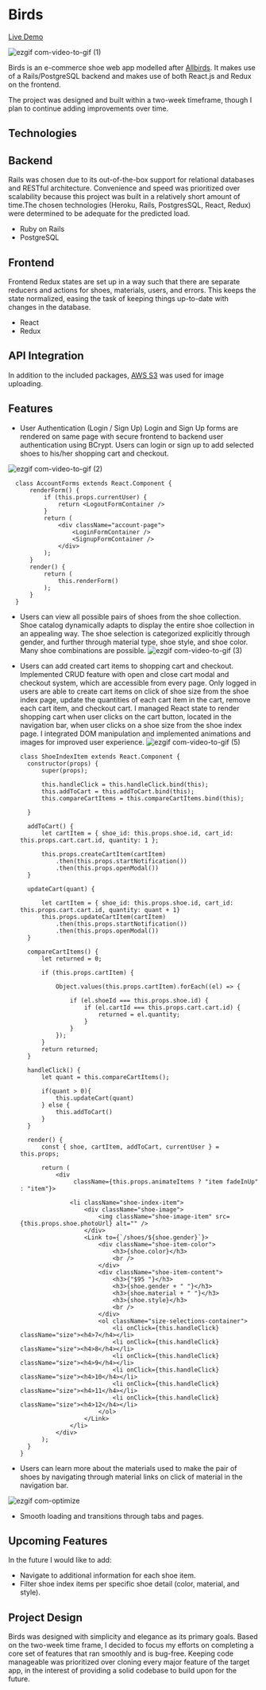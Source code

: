 # Birds

[Live Demo][heroku]

[heroku]: https://allbirdsclone.herokuapp.com/

![ezgif com-video-to-gif (1)](https://user-images.githubusercontent.com/35883332/73964650-76614780-48c7-11ea-9884-aad4805e97c3.gif)

Birds is an e-commerce shoe web app modelled after [Allbirds](https://www.allbirds.com/). It makes use of a Rails/PostgreSQL backend and makes use of both React.js and Redux on the frontend.

The project was designed and built within a two-week timeframe, though I plan to continue adding improvements over time.

## Technologies
## Backend
Rails was chosen due to its out-of-the-box support for relational databases and RESTful architecture. Convenience and speed was prioritized over scalability because this project was built in a relatively short amount of time.The chosen technologies (Heroku, Rails, PostgresSQL, React, Redux) were determined to be adequate for the predicted load.

* Ruby on Rails
* PostgreSQL

## Frontend
Frontend Redux states are set up in a way such that there are separate reducers and actions for shoes, materials, users, and errors. This keeps the state normalized, easing the task of keeping things up-to-date with changes in the database.

 * React
 * Redux

## API Integration
In addition to the included packages, [AWS S3](https://aws.amazon.com/) was used for image uploading.

## Features
* User Authentication (Login / Sign Up)
Login and Sign Up forms are rendered on same page with secure frontend to backend user authentication using BCrypt. Users can login or sign up to add selected shoes to his/her shopping cart and checkout.

![ezgif com-video-to-gif (2)](https://user-images.githubusercontent.com/35883332/73965065-4c5c5500-48c8-11ea-8b4a-b82f1d028788.gif)

      class AccountForms extends React.Component {
          renderForm() {
              if (this.props.currentUser) {
                  return <LogoutFormContainer />
              }
              return (
                  <div className="account-page">         
                      <LoginFormContainer />
                      <SignupFormContainer />           
                  </div>
              );
          }
          render() {
              return (
                  this.renderForm()
              );
          }
      }

* Users can view all possible pairs of shoes from the shoe collection.
Shoe catalog dynamically adapts to display the entire shoe collection in an appealing way. The shoe selection is categorized explicitly through gender, and further through material type, shoe style, and shoe color. Many shoe combinations are possible.
![ezgif com-video-to-gif (3)](https://user-images.githubusercontent.com/35883332/73966028-15873e80-48ca-11ea-9ee3-d606e210a717.gif)

* Users can add created cart items to shopping cart and checkout.
Implemented CRUD feature with open and close cart modal and checkout system, which are accessible from every page. Only logged in users are able to create cart items on click of shoe size from the shoe index page, update the quantities of each cart item in the cart, remove each cart item, and checkout cart. I managed React state to render shopping cart when user clicks on the cart button, located in the navigation bar, when user clicks on a shoe size from the shoe index page. I integrated DOM manipulation and implemented animations and images for improved user experience.
![ezgif com-video-to-gif (5)](https://user-images.githubusercontent.com/35883332/73967116-25078700-48cc-11ea-9e44-637e88c4c9af.gif)

      class ShoeIndexItem extends React.Component {
        constructor(props) {
            super(props);

            this.handleClick = this.handleClick.bind(this);
            this.addToCart = this.addToCart.bind(this);
            this.compareCartItems = this.compareCartItems.bind(this);

        }

        addToCart() {
            let cartItem = { shoe_id: this.props.shoe.id, cart_id: this.props.cart.cart.id, quantity: 1 };

            this.props.createCartItem(cartItem)
                .then(this.props.startNotification())
                .then(this.props.openModal())
        }

        updateCart(quant) {
           
            let cartItem = { shoe_id: this.props.shoe.id, cart_id: this.props.cart.cart.id, quantity: quant + 1}
            this.props.updateCartItem(cartItem)
                .then(this.props.startNotification())
                .then(this.props.openModal())
        }

        compareCartItems() {
            let returned = 0;

            if (this.props.cartItem) {
             
                Object.values(this.props.cartItem).forEach((el) => {
                
                    if (el.shoeId === this.props.shoe.id) {
                        if (el.cartId === this.props.cart.cart.id) { 
                            returned = el.quantity;
                        }
                    }
                });
            }
            return returned;
        }

        handleClick() { 
            let quant = this.compareCartItems();

            if(quant > 0){
                this.updateCart(quant)
            } else {
                this.addToCart()
            }
        }

        render() {
            const { shoe, cartItem, addToCart, currentUser } = this.props;

            return (
                <div
                     className={this.props.animateItems ? "item fadeInUp" : "item"}>

                    <li className="shoe-index-item">
                        <div className="shoe-image">
                            <img className="shoe-image-item" src={this.props.shoe.photoUrl} alt="" />
                        </div>
                        <Link to={`/shoes/${shoe.gender}`}>
                            <div className="shoe-item-color">
                                <h3>{shoe.color}</h3>
                                <br />
                            </div>
                            <div className="shoe-item-content">
                                <h3>{"$95 "}</h3>
                                <h3>{shoe.gender + " "}</h3>
                                <h3>{shoe.material + " "}</h3>
                                <h3>{shoe.style}</h3>
                                <br />
                            </div>
                            <ol className="size-selections-container">
                                <li onClick={this.handleClick} className="size"><h4>7</h4></li>
                                <li onClick={this.handleClick} className="size"><h4>8</h4></li>
                                <li onClick={this.handleClick} className="size"><h4>9</h4></li>
                                <li onClick={this.handleClick} className="size"><h4>10</h4></li>
                                <li onClick={this.handleClick} className="size"><h4>11</h4></li>
                                <li onClick={this.handleClick} className="size"><h4>12</h4></li>
                            </ol>
                        </Link>
                    </li>
                </div>
            );
        }
      }

* Users can learn more about the materials used to make the pair of shoes by navigating through material links on click of     material in the navigation bar.

![ezgif com-optimize](https://user-images.githubusercontent.com/35883332/73966688-5df32c00-48cb-11ea-9bf8-7f4329141a07.gif)

* Smooth loading and transitions through tabs and pages.

## Upcoming Features
In the future I would like to add:
  * Navigate to additional information for each shoe item.
  * Filter shoe index items per specific shoe detail (color, material, and style).

## Project Design

Birds was designed with simplicity and elegance as its primary goals. Based on the two-week time frame, I decided to focus my efforts on completing a core set of features that ran smoothly and is bug-free. Keeping code manageable was prioritized over cloning every major feature of the target app, in the interest of providing a solid codebase to build upon for the future.



